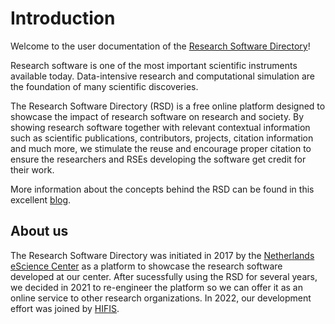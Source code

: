 <!--
SPDX-FileCopyrightText: 2022 Jesús García Gonzalez (Netherlands eScience Center) <j.g.gonzalez@esciencecenter.nl>
SPDX-FileCopyrightText: 2022 Jason Maassen (Netherlands eScience Center) <j.maassen@esciencecenter.nl>
SPDX-FileCopyrightText: 2022 Netherlands eScience Center

SPDX-License-Identifier: CC-BY-4.0
-->

# Introduction

Welcome to the user documentation of the [Research Software Directory](https://research-software-directory.org)!

Research software is one of the most important scientific instruments available today. Data-intensive research and computational simulation are the foundation of many scientific 
discoveries. 

The Research Software Directory (RSD) is a free online platform designed to showcase the impact of research software on research and society. By showing research software together with 
relevant contextual information such as scientific publications, contributors, projects, citation information and much more, we stimulate the reuse and encourage proper citation
to ensure the researchers and RSEs developing the software get credit for their work.

More information about the concepts behind the RSD can be found in this excellent 
[blog](https://blog.esciencecenter.nl/the-research-software-directory-and-how-it-promotes-software-citation-4bd2137a6b8).

## About us

The Research Software Directory was initiated in 2017 by the [Netherlands eScience Center](https://esciencecenter.nl) as a platform to showcase the research software developed at 
our center. After sucessfully using the RSD for several years, we decided in 2021 to re-engineer the platform so we can offer it as an online service to other research 
organizations. In 2022, our development effort was joined by [HIFIS](https://hifis.net/). 
